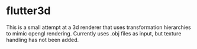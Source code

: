 # flutter3d

This is a small attempt at a 3d renderer that uses transformation hierarchies to mimic opengl rendering. Currently uses .obj files as input, but texture handling has not been added. 
